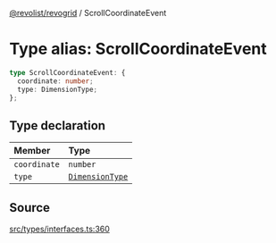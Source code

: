 [@revolist/revogrid](README.md) / ScrollCoordinateEvent

# Type alias: ScrollCoordinateEvent

```ts
type ScrollCoordinateEvent: {
  coordinate: number;
  type: DimensionType;
};
```

## Type declaration

| Member | Type |
| :------ | :------ |
| `coordinate` | `number` |
| `type` | [`DimensionType`](Type.DimensionType.md) |

## Source

[src/types/interfaces.ts:360](https://github.com/revolist/revogrid/blob/ace6403c43f42f0eb026a7e73c0ae179d3a4c66f/src/types/interfaces.ts#L360)
